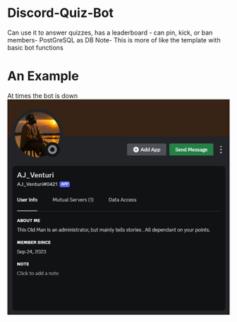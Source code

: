# Discord-Quiz-Bot
Can use it to answer quizzes, has a leaderboard  - can pin, kick, or ban members- PostGreSQL as DB
Note- This is more of like the template with basic bot functions

# An Example
At times the bot is down
![Discord UI Image](https://github.com/RadaGathee/Discord-Quiz-Bot/blob/main/discordBotUI.png)
